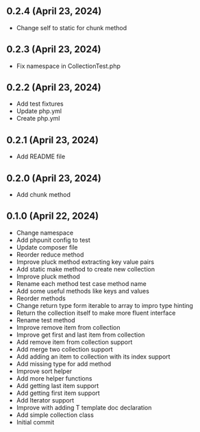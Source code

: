 ## 0.2.4 (April 23, 2024)
  - Change self to static for chunk method

## 0.2.3 (April 23, 2024)
  - Fix namespace in CollectionTest.php

## 0.2.2 (April 23, 2024)
  - Add test fixtures
  - Update php.yml
  - Create php.yml

## 0.2.1 (April 23, 2024)
  - Add README file

## 0.2.0 (April 23, 2024)
  - Add chunk method

## 0.1.0 (April 22, 2024)
  - Change namespace
  - Add phpunit config to test
  - Update composer file
  - Reorder reduce method
  - Improve pluck method extracting key value pairs
  - Add static make method to create new collection
  - Improve pluck method
  - Rename each method test case method name
  - Add some useful methods like keys and values
  - Reorder methods
  - Change return type form iterable to array to impro type hinting
  - Return the collection itself to make more fluent interface
  - Rename test method
  - Improve remove item from collection
  - Improve get first and last item from collection
  - Add remove item from collection support
  - Add merge two collection support
  - Add adding an item to collection with its index support
  - Add missing type for add method
  - Improve sort helper
  - Add more helper functions
  - Add getting last item support
  - Add getting first item support
  - Add Iterator support
  - Improve with adding T template doc declaration
  - Add simple collection class
  - Initial commit

